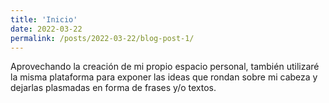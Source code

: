 ```yaml
---
title: 'Inicio'
date: 2022-03-22
permalink: /posts/2022-03-22/blog-post-1/
---
```


Aprovechando la creación de mi propio espacio personal, también utilizaré la misma plataforma para exponer las ideas que rondan sobre mi cabeza y dejarlas plasmadas en forma de frases y/o textos.